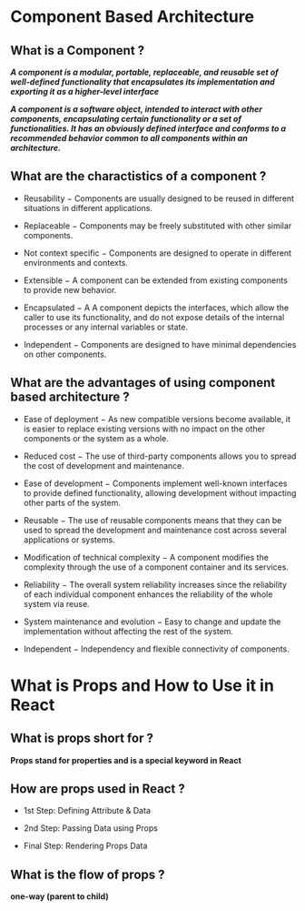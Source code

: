 # Component Based Architecture 

## What is a Component ? 

***A component is a modular, portable, replaceable, and reusable set of well-defined functionality that encapsulates its implementation and exporting it as a higher-level interface*** 

***A component is a software object, intended to interact with other components, encapsulating certain functionality or a set of functionalities. It has an obviously defined interface and conforms to a recommended behavior common to all components within an architecture.*** 

## What are the charactistics of a component ?

* Reusability − Components are usually designed to be reused in different situations in different applications.

* Replaceable − Components may be freely substituted with other similar components.

* Not context specific − Components are designed to operate in different environments and contexts.

* Extensible − A component can be extended from existing components to provide new behavior.

* Encapsulated − A A component depicts the interfaces, which allow the caller to use its functionality, and do not expose details of the internal processes or any internal variables or state.

* Independent − Components are designed to have minimal dependencies on other components.

## What are the advantages of using component based architecture ? 

* Ease of deployment − As new compatible versions become available, it is easier to replace existing versions with no impact on the other components or the system as a whole.

* Reduced cost − The use of third-party components allows you to spread the cost of development and maintenance.

* Ease of development − Components implement well-known interfaces to provide defined functionality, allowing development without impacting other parts of the system.

* Reusable − The use of reusable components means that they can be used to spread the development and maintenance cost across several applications or systems.

* Modification of technical complexity − A component modifies the complexity through the use of a component container and its services.

* Reliability − The overall system reliability increases since the reliability of each individual component enhances the reliability of the whole system via reuse.

* System maintenance and evolution − Easy to change and update the implementation without affecting the rest of the system.

* Independent − Independency and flexible connectivity of components. 

# What is Props and How to Use it in React 

## What is props short for ?

**Props stand for properties and is a special keyword in React**


## How are props used in React ? 

* 1st Step: Defining Attribute & Data

* 2nd Step: Passing Data using Props

* Final Step: Rendering Props Data 

## What is the flow of props ? 

**one-way (parent to child)**